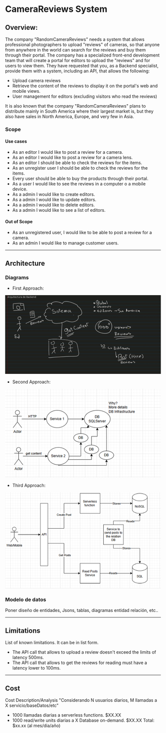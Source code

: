 # CameraReviews System

## Overview: 
The company "RandomCameraReviews" needs a system that allows professional photographers to upload "reviews" of cameras, so that anyone from anywhere in the world can search for the reviews and buy them through their portal.
The company has a specialized front-end development team that will create a portal for editors to upload the "reviews" and for users to view them. They have requested that you, as a Backend specialist, provide them with a system, including an API, that allows the following:

* Upload camera reviews
* Retrieve the content of the reviews to display it on the portal's web and mobile views.
* User management for editors (excluding visitors who read the reviews)

It is also known that the company "RandomCameraReviews" plans to distribute mainly in South America where their largest market is, but they also have sales in North America, Europe, and very few in Asia.

### Scope

#### Use cases
* As an editor I would like to post a review for a camera.
* As an editor I would like to post a review for a camera lens.
* As an editor I should be able to check the reviews for the items.
* As an unregister user I should be able to check the reviews for the items.
* Every user should be able to buy the products through their portal.
* As a user I would like to see the reviews in a computer o a mobile device.
* As a admin I would like to create editors.
* As a admin I would like to update editors.
* As a admin I would like to delete editors.
* As a admin I would like to see a list of editors.


#### Out of Scope
* As an unregistered user, I would like to be able to post a review for a camera.
* As an admin I would like to manage customer users.
---
## Architecture

### Diagrams

* First Approach:
<img src="./images/backend_architecture1.png">

* Second Approach:
<img src="./images/design_document_fb.png">

* Third Approach:
<img src="./images/architecture1.png">

### Modelo de datos
Poner diseño de entidades, Jsons, tablas, diagramas entidad relación, etc..

---
## Limitations
List of known limitations. It can be in list form.
* The API call that allows to upload a review doesn't exceed the limits of latency 500ms.
* The API call that allows to get the reviews for reading must have a latency lower to 100ms.
---
## Cost
Cost Description/Analysis
"Considerando N usuarios diarios, M llamadas a X servicio/baseDatos/etc"
* 1000 llamadas diarias a serverless functions. $XX.XX
* 1000 read/write units diarias a X Database on-demand. $XX.XX
Total: $xx.xx (al mes/dia/año)